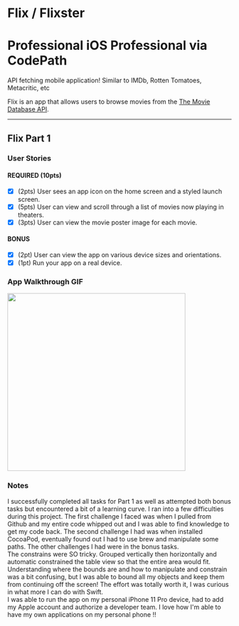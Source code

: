 # Flix / Flixster
# Professional iOS Professional via CodePath
API fetching mobile application! Similar to IMDb, Rotten Tomatoes, Metacritic, etc

Flix is an app that allows users to browse movies from the [The Movie Database API](http://docs.themoviedb.apiary.io/#).

---

## Flix Part 1

### User Stories

#### REQUIRED (10pts)
- [x] (2pts) User sees an app icon on the home screen and a styled launch screen.
- [x] (5pts) User can view and scroll through a list of movies now playing in theaters.
- [x] (3pts) User can view the movie poster image for each movie.

#### BONUS
- [x] (2pt) User can view the app on various device sizes and orientations.
- [x] (1pt) Run your app on a real device.

### App Walkthrough GIF

<img src= "https://media.giphy.com/media/eMlhMQXe4kKxLhW0Lf/giphy.gif" width='400'><br>

### Notes
I successfully completed all tasks for Part 1 as well as attempted both bonus tasks but encountered a bit of a learning curve. I ran into a few difficulties during this project. The first challenge I faced was when I pulled from Github and my entire code whipped out and I was able to find knowledge to get my code back. The second challenge I had was when installed CocoaPod, eventually found out I had to use brew and manipulate some paths. The other challenges I had were in the bonus tasks.
<br>
The constrains were SO tricky. Grouped vertically then horizontally and automatic constrained the table view so that the entire area would fit. Understanding where the bounds are and how to manipulate and constrain was a bit confusing, but I was able to bound all my objects and keep them from continuing off the screen! The effort was totally worth it, I was curious in what more I can do with Swift.
<br>
I was able to run the app on my personal iPhone 11 Pro device, had to add my Apple account and authorize a developer team. I love how I'm able to have my own applications on my personal phone !!
